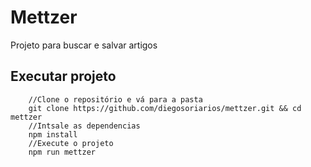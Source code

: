 # Mettzer

Projeto para buscar e salvar artigos

## Executar projeto
```
    //Clone o repositório e vá para a pasta
    git clone https://github.com/diegosoriarios/mettzer.git && cd mettzer
    //Intsale as dependencias
    npm install
    //Execute o projeto
    npm run mettzer
```

